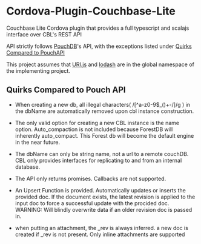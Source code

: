 # Cordova-Plugin-Couchbase-Lite
Couchbase Lite Cordova plugin that provides a
full typescript and scalajs interface over CBL's REST API

API strictly follows [PouchDB](http://pouchdb.com/api.html)'s API,
 with the exceptions listed under [Quirks Compared to PouchAPI](#quirks)

This project assumes that [URI.js](https://medialize.github.io/URI.js/)
 and [lodash](https://lodash.com/docs) are in the global namespace of
 the implementing project.

## <a name="quirks"></a>Quirks Compared to Pouch API
- When creating a new db, all illegal characters( /[^a-z0-9$_()+-/]/g )
in the dbName are automatically removed upon cbl instance construction.

- The only valid option for creating a new CBL instance is the name
option. Auto_compaction is not included because ForestDB will inherently
auto_compact. This Forest db will become the default engine in the near
future.

- The dbName can only be string name, not a url to a remote couchDB. CBL
only provides interfaces for replicating to and from an internal database.

- The API only returns promises. Callbacks are not supported.

- An Upsert Function is provided. Automatically updates or inserts the
provided doc. If the document exists, the latest revision is applied to
 the input doc to force a successful update with the procided doc.
 WARNING: Will blindly overwrite data if an older revision doc is passed in.

- when putting an attachment, the _rev is always inferred. a new doc is
created if _rev is not present. Only inline attachments are supported